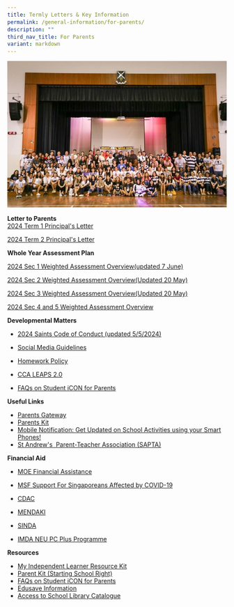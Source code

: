 ```yaml
---
title: Termly Letters & Key Information
permalink: /general-information/for-parents/
description: ""
third_nav_title: For Parents
variant: markdown
---
```

![](/images/For%20Parents_updated.jpeg)

**Letter to Parents**  
[2024 Term 1 Principal's Letter](/files/General%20Information/For%20Parents/2024_Term_1_Letter.pdf)

[2024 Term 2 Principal's Letter](/files/General%20Information/For%20Parents/2024_Term_2_Letter.pdf)

**Whole Year Assessment Plan** 

[2024 Sec 1 Weighted Assessment Overview(updated 7 June)](/files/General%20Information/For%20Students/2024_Sec_1_Weighted_Assesment_Overview_updated_7_June.pdf)

[2024 Sec 2 Weighted Assessment Overview(Updated 20 May)](/files/General%20Information/For%20Students/2024_Sec_2_Weighted_Assesment_Overview_updated_20_May.pdf)

[2024 Sec 3 Weighted Assessment Overview(Updated 20 May)](/files/General%20Information/For%20Students/2024_Sec_3_Weighted_Assesment_Overview_updated_20_May.pdf)

[2024 Sec 4 and 5 Weighted Assessment Overview](/files/General%20Information/Assessment%20Schedules/2024_Sec_4_and_5__Weighted_Assesment_Overview.pdf)



  
**Developmental Matters**  

*   [2024 Saints Code of Conduct (updated 5/5/2024)](/files/Student/2024_Saints_Code_of_Conduct.pdf)
 
*   [Social Media Guidelines](/files/Social%20Media%20Guidelines%20for%20SASS%20(final).pdf)
*   [Homework Policy](/files/Homework%20Policy%20revised%2031%20Mar%202021%20for%20School%20Website.pdf)

*   [CCA LEAPS 2.0](/files/leaps-2.pdf)

*   [FAQs on Student iCON for Parents](/files/FAQs%20on%20Student%20iCON%20for%20Parents_vetted%20updated%2020%20May.pdf)

  
**Useful Links**

*   [Parents Gateway](https://pg.moe.edu.sg/)
*   [Parents Kit](https://www.moe.gov.sg/parentkit)
*   [Mobile Notification: Get Updated on School Activities using your Smart Phones!](/files/Get%20Mobile%20Notification%20from%20SASS%20for%20your%20iPhone%20or%20Android.pdf)
   *   [St Andrew's  Parent-Teacher Association (SAPTA)](https://sapta.sg/)
 

**Financial Aid**  

*   [MOE Financial Assistance](https://www.moe.gov.sg/financial-matters/financial-assistance)  
    
*   [MSF Support For Singaporeans Affected by COVID-19](https://supportgowhere.life.gov.sg/)  
    
*   [CDAC](https://www.cdac.org.sg/get-assistance/)  
    
*   [MENDAKI](https://www.mendaki.org.sg/assistance-landing/)
*   [SINDA](https://www.sinda.org.sg/services/assistance/)
*   [IMDA NEU PC Plus Programme](https://www.imda.gov.sg/neupc)

  

**Resources**

*   [My Independent Learner Resource Kit](/files/Resource%20Kit%20-%20Parent%20Kit%20-%20My%20Independent%20Learner.pdf)
*   [Parent Kit (Starting School Right)](/files/Parent%20Kit_%20Starting%20School%20Right%20Jan%202021.pdf)
*   [FAQs on Student iCON for Parents](/files/FAQs%20on%20Student%20iCON%20for%20Parents_vetted%20updated%2020%20May.pdf)
*   [Edusave Information](/files/Edusave%20Information%20for%20parents.pdf)
*   [Access to School Library Catalogue](https://schoolibrary.moe.edu.sg/standrewssec/cgi-bin/spydus.exe/MSGTRN/WPAC/HOME)